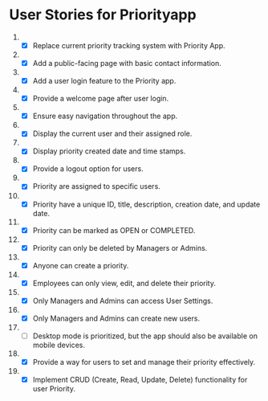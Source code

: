 # User Stories for Priorityapp

1.  - [x]  Replace current priority tracking system with Priority App.
2.  - [x] Add a public-facing page with basic contact information.
3.  - [x] Add a user login feature to the Priority app.
4.  - [x] Provide a welcome page after user login.
5.  - [x] Ensure easy navigation throughout the app.
6.  - [x] Display the current user and their assigned role.
7.  - [x] Display priority created date and time stamps.
8.  - [x] Provide a logout option for users.
9.  - [x] Priority are assigned to specific users.
10. - [x] Priority have a unique ID, title, description, creation date, and update date.
11. - [x] Priority can be marked as OPEN or COMPLETED.
12. - [x] Priority can only be deleted by Managers or Admins.
13. - [x] Anyone can create a priority.
14. - [x] Employees can only view, edit, and delete their priority.
15. - [x] Only Managers and Admins can access User Settings.
16. - [x] Only Managers and Admins can create new users.
17. - [ ] Desktop mode is prioritized, but the app should also be available on mobile devices.
18. - [x] Provide a way for users to set and manage their priority effectively.
19. - [x] Implement CRUD (Create, Read, Update, Delete) functionality for user Priority.